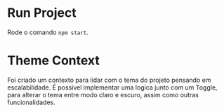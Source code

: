 # Run Project

Rode o comando `npm start`.

# Theme Context

Foi criado um contexto para lidar com o tema do projeto pensando em escalabilidade. É possivel implementar uma logica junto com um Toggle, para alterar o tema entre modo claro e escuro, assim como outras funcionalidades.
